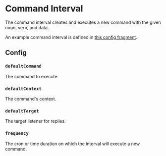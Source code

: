 # Command Interval

The command interval creates and executes a new command with the given noun, verb, and data.

An example command interval is defined in [this config fragment](./command-interval.yml).

## Config

### `defaultCommand`

The command to execute.

### `defaultContext`

The command's context.

### `defaultTarget`

The target listener for replies.

### `frequency`

The cron or time duration on which the interval will execute a new command.
